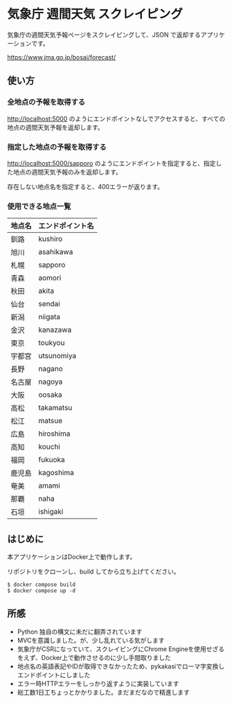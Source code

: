 # 気象庁 週間天気 スクレイピング

気象庁の週間天気予報ページをスクレイピングして、JSON で返却するアプリケーションです。

<https://www.jma.go.jp/bosai/forecast/>

## 使い方

### 全地点の予報を取得する

<http://localhost:5000> のようにエンドポイントなしでアクセスすると、すべての地点の週間天気予報を返却します。

### 指定した地点の予報を取得する

<http://localhost:5000/sapporo> のようにエンドポイントを指定すると、指定した地点の週間天気予報のみを返却します。

存在しない地点名を指定すると、400エラーが返ります。

### 使用できる地点一覧

| 地点名 | エンドポイント名 |
| --- | --- |
| 釧路 | kushiro |
| 旭川 | asahikawa |
| 札幌 | sapporo |
| 青森 | aomori |
| 秋田 | akita |
| 仙台 | sendai |
| 新潟 | niigata |
| 金沢 | kanazawa |
| 東京 | toukyou |
| 宇都宮 | utsunomiya |
| 長野 | nagano |
| 名古屋 | nagoya |
| 大阪 | oosaka |
| 高松 | takamatsu |
| 松江 | matsue |
| 広島 | hiroshima |
| 高知 | kouchi |
| 福岡 | fukuoka |
| 鹿児島 | kagoshima |
| 奄美 | amami |
| 那覇 | naha |
| 石垣 | ishigaki |

## はじめに

本アプリケーションはDocker上で動作します。

リポジトリをクローンし、build してから立ち上げてください。

```
$ docker compose build
$ docker compose up -d
```

## 所感

- Python 独自の構文に未だに翻弄されています
- MVCを意識しました。が、少し乱れている気がします
- 気象庁がCSRになっていて、スクレイピングにChrome Engineを使用せざるをえず、Docker上で動作させるのに少し手間取りました
- 地点名の英語表記やIDが取得できなかったため、pykakasiでローマ字変換しエンドポイントにしました
- エラー時HTTPエラーをしっかり返すように実装しています
- 総工数1日工ちょっとかかりました。まだまだなので精進します

